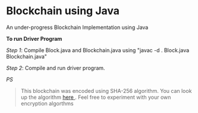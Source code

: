 # Blockchain using Java
An under-progress Blockchain Implementation using Java
 

**To run __Driver Program__**

_Step 1_: Compile Block.java and Blockchain.java using "javac -d . Block.java Blockchain.java"

_Step 2_: Compile and run driver program.


_PS_
> This blockchain was encoded using SHA-256 algorithm. You can look up the algorithm [ here ](https://www.baeldung.com/sha-256-hashing-java). 
Feel free to experiment with your own encryption algorthms
